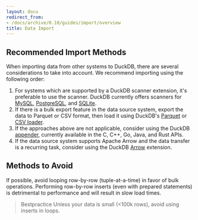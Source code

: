 ```yaml
---
layout: docu
redirect_from:
- /docs/archive/0.10/guides/import/overview
title: Data Import
---
```


## Recommended Import Methods

When importing data from other systems to DuckDB, there are several considerations to take into account.
We recommend importing using the following order:

1. For systems which are supported by a DuckDB scanner extension, it's preferable to use the scanner. DuckDB currently offers scanners for [MySQL](../database_integration/mysql), [PostgreSQL](../database_integration/postgres), and [SQLite](../database_integration/sqlite).
2. If there is a bulk export feature in the data source system, export the data to Parquet or CSV format, then load it using DuckDB's [Parquet](../file_formats/parquet_import) or [CSV loader](../file_formats/csv_import).
3. If the approaches above are not applicable, consider using the DuckDB [appender](../../data/appender), currently available in the C, C++, Go, Java, and Rust APIs.
4. If the data source system supports Apache Arrow and the data transfer is a recurring task, consider using the DuckDB [Arrow](../../extensions/arrow) extension.

## Methods to Avoid

If possible, avoid looping row-by-row (tuple-at-a-time) in favor of bulk operations.
Performing row-by-row inserts (even with prepared statements) is detrimental to performance and will result in slow load times.

> Bestpractice Unless your data is small (<100k rows), avoid using inserts in loops.